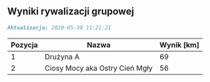 ## Wyniki rywalizacji grupowej

```markdown
Aktualizacja: 2020-05-30 11:21:21
```

Pozycja | Nazwa | Wynik [km] |
------------ | -------------  | -------------
 1 |Drużyna A | 69 
 2 |Ciosy Mocy aka Ostry Cień Mgły | 56